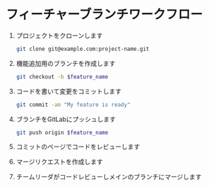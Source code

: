 # フィーチャーブランチワークフロー

1.  プロジェクトをクローンします

    ```bash
    git clone git@example.com:project-name.git
    ```

1.  機能追加用のブランチを作成します

    ```bash
    git checkout -b $feature_name
    ```

1.  コードを書いて変更をコミットします

    ```bash
    git commit -am "My feature is ready"
    ```

1.  ブランチをGitLabにプッシュします

    ```bash
    git push origin $feature_name
    ```

1.  コミットのページでコードをレビューします

1.  マージリクエストを作成します

1.  チームリーダがコードレビューしメインのブランチにマージします

